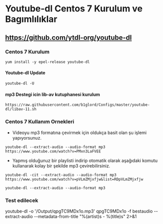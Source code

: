 # Youtube-dl Centos 7 Kurulum ve Bagımlılıklar
## https://github.com/ytdl-org/youtube-dl
### Centos 7 Kurulum
```
yum install -y epel-release youtube-dl
```

#### Youtube-dl Update
```
youtube-dl -U
```

#### mp3 Destegi icin lib-av kutuphanesi kurulum
```
https://raw.githubusercontent.com/b1glord/Configs/master/youtube-dl/libav-11.sh
```

### Centos 7 Kullanım Ornekleri

- Videoyu mp3 formatına çevirmek için oldukça basit olan şu işlemi yapıyorsunuz.
```
youtube-dl --extract-audio --audio-format mp3 https://www.youtube.com/watch?v=PMxn3LaFVEE
```

- Yapmış olduğunuz bir playlisti indirip otomatik olarak aşağıdaki komutu kullanarak kolay bir şekilde mp3 çevirebilirsiniz.
```
youtube-dl -cit --extract-audio --audio-format mp3 https://www.youtube.com/watch?v=pVLmZMjxfjw&list=RDpVLmZMjxfjw
```

```
youtube-dl --extract-audio --audio-format mp3

```

### Test edilecek
youtube-dl -o '/Output/qpgTC9MDx1o.mp3' qpgTC9MDx1o -f bestaudio --extract-audio --metadata-from-title "%(artist)s - %(title)s" 2>&1
